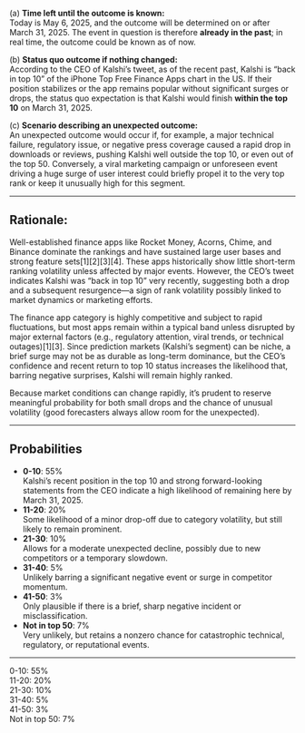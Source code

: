 (a) **Time left until the outcome is known:**  
Today is May 6, 2025, and the outcome will be determined on or after March 31, 2025. The event in question is therefore **already in the past**; in real time, the outcome could be known as of now.

(b) **Status quo outcome if nothing changed:**  
According to the CEO of Kalshi’s tweet, as of the recent past, Kalshi is “back in top 10” of the iPhone Top Free Finance Apps chart in the US. If their position stabilizes or the app remains popular without significant surges or drops, the status quo expectation is that Kalshi would finish **within the top 10** on March 31, 2025.

(c) **Scenario describing an unexpected outcome:**  
An unexpected outcome would occur if, for example, a major technical failure, regulatory issue, or negative press coverage caused a rapid drop in downloads or reviews, pushing Kalshi well outside the top 10, or even out of the top 50. Conversely, a viral marketing campaign or unforeseen event driving a huge surge of user interest could briefly propel it to the very top rank or keep it unusually high for this segment.

---

## Rationale:

Well-established finance apps like Rocket Money, Acorns, Chime, and Binance dominate the rankings and have sustained large user bases and strong feature sets[1][2][3][4]. These apps historically show little short-term ranking volatility unless affected by major events. However, the CEO’s tweet indicates Kalshi was “back in top 10” very recently, suggesting both a drop and a subsequent resurgence—a sign of rank volatility possibly linked to market dynamics or marketing efforts.

The finance app category is highly competitive and subject to rapid fluctuations, but most apps remain within a typical band unless disrupted by major external factors (e.g., regulatory attention, viral trends, or technical outages)[1][3]. Since prediction markets (Kalshi’s segment) can be niche, a brief surge may not be as durable as long-term dominance, but the CEO’s confidence and recent return to top 10 status increases the likelihood that, barring negative surprises, Kalshi will remain highly ranked.

Because market conditions can change rapidly, it’s prudent to reserve meaningful probability for both small drops and the chance of unusual volatility (good forecasters always allow room for the unexpected).

---

## Probabilities

- **0-10**: 55%  
  Kalshi’s recent position in the top 10 and strong forward-looking statements from the CEO indicate a high likelihood of remaining here by March 31, 2025.
- **11-20**: 20%  
  Some likelihood of a minor drop-off due to category volatility, but still likely to remain prominent.
- **21-30**: 10%  
  Allows for a moderate unexpected decline, possibly due to new competitors or a temporary slowdown.
- **31-40**: 5%  
  Unlikely barring a significant negative event or surge in competitor momentum.
- **41-50**: 3%  
  Only plausible if there is a brief, sharp negative incident or misclassification.
- **Not in top 50**: 7%  
  Very unlikely, but retains a nonzero chance for catastrophic technical, regulatory, or reputational events.

---

0-10: 55%  
11-20: 20%  
21-30: 10%  
31-40: 5%  
41-50: 3%  
Not in top 50: 7%